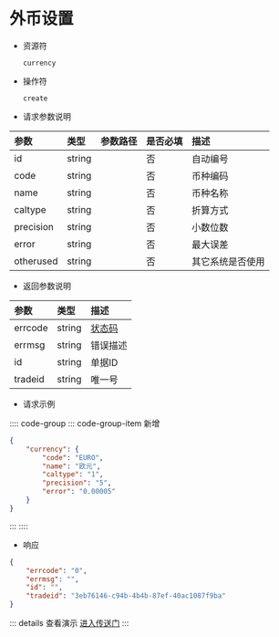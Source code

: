 # 外币设置

- 资源符

  `currency`
  
- 操作符

  `create`

- 请求参数说明

|参数|类型|参数路径|是否必填|描述|
|:-|:-|:-|:-|:-|
|id|string||否|自动编号|
|code|string||否|币种编码|
|name|string||否|币种名称|
|caltype|string||否|折算方式|
|precision|string||否|小数位数|
|error|string||否|最大误差|
|otherused|string||否|其它系统是否使用|

- 返回参数说明

|参数|类型|描述|
|:-|:-|:-|
|errcode|string|[状态码](./../error.md)|
|errmsg|string|错误描述|
|id|string|单据ID|
|tradeid|string|唯一号|

- 请求示例

:::: code-group
::: code-group-item 新增

```json
{
    "currency": {
        "code": "EURO",
        "name": "欧元",
        "caltype": "1",
        "precision": "5",
        "error": "0.00005"
    }
}
```

:::
::::

- 响应

```json
{
    "errcode": "0",
    "errmsg": "",
    "id": "",
    "tradeid": "3eb76146-c94b-4b4b-87ef-40ac1087f9ba"
}
```

::: details 查看演示
[进入传送门](/images/yonyou/gif/currency.gif)
:::
